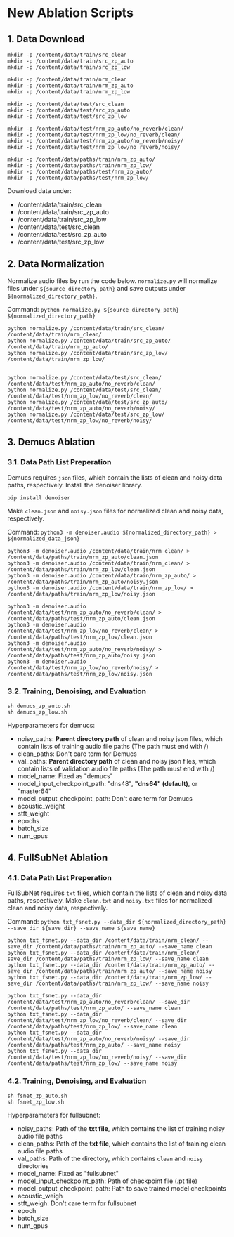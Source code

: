 # New Ablation Scripts
## 1. Data Download
```
mkdir -p /content/data/train/src_clean 
mkdir -p /content/data/train/src_zp_auto
mkdir -p /content/data/train/src_zp_low

mkdir -p /content/data/train/nrm_clean 
mkdir -p /content/data/train/nrm_zp_auto
mkdir -p /content/data/train/nrm_zp_low

mkdir -p /content/data/test/src_clean
mkdir -p /content/data/test/src_zp_auto
mkdir -p /content/data/test/src_zp_low

mkdir -p /content/data/test/nrm_zp_auto/no_reverb/clean/
mkdir -p /content/data/test/nrm_zp_low/no_reverb/clean/
mkdir -p /content/data/test/nrm_zp_auto/no_reverb/noisy/
mkdir -p /content/data/test/nrm_zp_low/no_reverb/noisy/

mkdir -p /content/data/paths/train/nrm_zp_auto/
mkdir -p /content/data/paths/train/nrm_zp_low/
mkdir -p /content/data/paths/test/nrm_zp_auto/
mkdir -p /content/data/paths/test/nrm_zp_low/
```
Download data under:
- /content/data/train/src_clean
- /content/data/train/src_zp_auto
- /content/data/train/src_zp_low
- /content/data/test/src_clean
- /content/data/test/src_zp_auto
- /content/data/test/src_zp_low


## 2. Data Normalization
Normalize audio files by run the code below.
`normalize.py` will normalize files under `${source_directory_path}` and save outputs under `${normalized_directory_path}`.

Command: `python normalize.py ${source_directory_path} ${normalized_directory_path}`
```
python normalize.py /content/data/train/src_clean/ /content/data/train/nrm_clean/
python normalize.py /content/data/train/src_zp_auto/ /content/data/train/nrm_zp_auto/
python normalize.py /content/data/train/src_zp_low/ /content/data/train/nrm_zp_low/


python normalize.py /content/data/test/src_clean/ /content/data/test/nrm_zp_auto/no_reverb/clean/
python normalize.py /content/data/test/src_clean/ /content/data/test/nrm_zp_low/no_reverb/clean/
python normalize.py /content/data/test/src_zp_auto/ /content/data/test/nrm_zp_auto/no_reverb/noisy/
python normalize.py /content/data/test/src_zp_low/ /content/data/test/nrm_zp_low/no_reverb/noisy/
```
## 3. Demucs Ablation
### 3.1. Data Path List Preperation
Demucs requires `json` files, which contain the lists of clean and noisy data paths, respectively.
Install the denoiser library.
```
pip install denoiser
```
Make `clean.json` and `noisy.json` files for normalized clean and noisy data, respectively.

Command: `python3 -m denoiser.audio ${normalized_directory_path} > ${normalized_data_json}`
```
python3 -m denoiser.audio /content/data/train/nrm_clean/ > /content/data/paths/train/nrm_zp_auto/clean.json
python3 -m denoiser.audio /content/data/train/nrm_clean/ > /content/data/paths/train/nrm_zp_low/clean.json
python3 -m denoiser.audio /content/data/train/nrm_zp_auto/ > /content/data/paths/train/nrm_zp_auto/noisy.json
python3 -m denoiser.audio /content/data/train/nrm_zp_low/ > /content/data/paths/train/nrm_zp_low/noisy.json

python3 -m denoiser.audio /content/data/test/nrm_zp_auto/no_reverb/clean/ > /content/data/paths/test/nrm_zp_auto/clean.json
python3 -m denoiser.audio /content/data/test/nrm_zp_low/no_reverb/clean/ > /content/data/paths/test/nrm_zp_low/clean.json
python3 -m denoiser.audio /content/data/test/nrm_zp_auto/no_reverb/noisy/ > /content/data/paths/test/nrm_zp_auto/noisy.json
python3 -m denoiser.audio /content/data/test/nrm_zp_low/no_reverb/noisy/ > /content/data/paths/test/nrm_zp_low/noisy.json
```
### 3.2. Training, Denoising, and Evaluation
```
sh demucs_zp_auto.sh
sh demucs_zp_low.sh
```
Hyperparameters for demucs:
- noisy_paths: **Parent directory path** of clean and noisy json files, which contain lists of training audio file paths (The path must end with /)
- clean_paths: Don't care term for Demucs
- val_paths: **Parent directory path** of clean and noisy json files, which contain lists of validation audio file paths (The path must end with /)
- model_name: Fixed as "demucs"
- model_input_checkpoint_path: "dns48", **"dns64" (default)**, or "master64"
- model_output_checkpoint_path: Don't care term for Demucs
- acoustic_weight
- stft_weight
- epochs
- batch_size
- num_gpus

## 4. FullSubNet Ablation
### 4.1. Data Path List Preperation
FullSubNet requires `txt` files, which contain the lists of clean and noisy data paths, respectively.
Make `clean.txt` and `noisy.txt` files for normalized clean and noisy data, respectively.

Command: `python txt_fsnet.py --data_dir ${normalized_directory_path} --save_dir ${save_dir} --save_name ${save_name}`
```
python txt_fsnet.py --data_dir /content/data/train/nrm_clean/ --save_dir /content/data/paths/train/nrm_zp_auto/ --save_name clean
python txt_fsnet.py --data_dir /content/data/train/nrm_clean/ --save_dir /content/data/paths/train/nrm_zp_low/ --save_name clean
python txt_fsnet.py --data_dir /content/data/train/nrm_zp_auto/ --save_dir /content/data/paths/train/nrm_zp_auto/ --save_name noisy
python txt_fsnet.py --data_dir /content/data/train/nrm_zp_low/ --save_dir /content/data/paths/train/nrm_zp_low/ --save_name noisy

python txt_fsnet.py --data_dir /content/data/test/nrm_zp_auto/no_reverb/clean/ --save_dir /content/data/paths/test/nrm_zp_auto/ --save_name clean
python txt_fsnet.py --data_dir /content/data/test/nrm_zp_low/no_reverb/clean/ --save_dir /content/data/paths/test/nrm_zp_low/ --save_name clean
python txt_fsnet.py --data_dir /content/data/test/nrm_zp_auto/no_reverb/noisy/ --save_dir /content/data/paths/test/nrm_zp_auto/ --save_name noisy
python txt_fsnet.py --data_dir /content/data/test/nrm_zp_low/no_reverb/noisy/ --save_dir /content/data/paths/test/nrm_zp_low/ --save_name noisy
```
### 4.2. Training, Denoising, and Evaluation
```
sh fsnet_zp_auto.sh
sh fsnet_zp_low.sh
```
Hyperparameters for fullsubnet:
- noisy_paths: Path of the **txt file**, which contains the list of training noisy audio file paths  
- clean_paths: Path of the **txt file**, which contains the list of training clean audio file paths  
- val_paths: Path of the directory, which contains `clean` and `noisy` directories
- model_name: Fixed as "fullsubnet"
- model_input_checkpoint_path: Path of checkpoint file (.pt file)
- model_output_checkpoint_path: Path to save trained model checkpoints
- acoustic_weigh
- stft_weigh: Don't care term for fullsubnet
- epoch
- batch_size
- num_gpus





<!--

# Prerequisite
Run cells in `Demucs_Denooiser_Training_Example.ipynb` and `FullSubNet_Denoiser_Training_Example.ipynb` to get the baseline codes (Demucs and FullSubNet) and pre-trained eGeMAPS estimator.

# DATASET
mkdir train
mkdir test

## Clean
### Train data (1/3)
wget -q https://cmu.box.com/shared/static/2c8wabvnh10j4izz4t5jv4ewt9xmotxd --content-disposition --show-progress
unzip -q src_clean.zip  -d train/
### Test data 
wget -q https://cmu.box.com/shared/static/z6f1iz3nic2d31zxnix3bn4ge7lz69p1 --content-disposition --show-progress
unzip -q src_clean.zip.1  -d test/

## Low denoising (denoising OFF)
### Train data (1/3)
wget -q https://cmu.box.com/shared/static/dve4yqo2cdfnn8lpp6mo8vddkxac3x2z --content-disposition --show-progress
unzip -q src_zm_phone_relay_low.zip  -d train/
### Test data 
wget -q https://cmu.box.com/shared/static/w45x9viyn6ugif32qa7vjvzi99onjhe1 --content-disposition --show-progress
unzip -q src_zm_phone_relay_low.zip.1  -d test/

## Auto denoising (denoising ON)
### Train data (1/3)
wget -q https://cmu.box.com/shared/static/65seuub7gwbhlphkdphk8b44sugojqa8 --content-disposition --show-progress
unzip -q src_zm_phone_relay_auto.zip  -d train/
### Test data 
wget -q https://cmu.box.com/shared/static/m05ovewmx0hdcpx5uzsorn8f8ec74br2 --content-disposition --show-progress
unzip -q src_zm_phone_relay_auto.zip.1  -d test/


## Data 
unzip -q 400-800-clean-noisy.zip -d new_data/
unzip -q 400-800-zpa.zip -d new_data/
unzip -q 400-800-zpl.zip -d new_data/

unzip -q 800-1200-zpa.zip -d new_data/
unzip -q 800-1200-zpl.zip -d new_data/
unzip -q 800-1200.zip  -d new_data/


## Data normalization

mkdir -p train/nrm_clean train/nrm_zm_phone_relay_low
mkdir -p test/nrm_clean test/nrm_zm_phone_relay_low

python normalize.py new_data/train/src_clean new_data/train/nrm_clean
python normalize.py new_data/train/src_noisy new_data/train/nrm_noisy
python normalize.py new_data/train/src_zp_low new_data/train/nrm_zp_low
python normalize.py new_data/train/src_zp_auto new_data/train/nrm_zp_auto

python normalize.py test/src_clean test/nrm_clean
python normalize.py test/src_zm_phone_relay_auto test/nrm_zm_phone_relay_auto
python normalize.py test/src_zm_phone_relay_low test/nrm_zm_phone_relay_low


## Validation dataset
rm -rf test/no_reverb/clean test/no_reverb/noisy
mkdir -p test/no_reverb/clean test/no_reverb/noisy
cd test/
cp -r nrm_clean/ clean/
cp -r nrm_zm_phone_relay_low/ noisy/
mv clean/ no_reverb/
mv noisy/ no_reverb/



# Evaluate BASELINE !!!
mkdir -p result/fullsubnet/nrm/baseline/low/
mkdir -p result/fullsubnet/nrm/baseline/auto/

python /content/TAPLoss-master/FullSubNet/recipes/dns_interspeech_2020/inference.py \
  -C /content/TAPLoss-master/FullSubNet/recipes/dns_interspeech_2020/fullsubnet/test_low.toml \
  -M /content/fullsubnet_best_model_58epochs.tar \
  -O result/fullsubnet/nrm/baseline/low/
  
python /content/TAPLoss-master/FullSubNet/recipes/dns_interspeech_2020/inference.py \
  -C /content/TAPLoss-master/FullSubNet/recipes/dns_interspeech_2020/fullsubnet/test_auto.toml \
  -M /content/fullsubnet_best_model_58epochs.tar \
  -O result/fullsubnet/nrm/baseline/auto/
  

python eval_metric.py --save_name denoised_fsnet_baseline_nrm_low --save_dir ./ --clean_dir test/nrm_clean/ --noisy_dir result/fullsubnet/nrm/baseline/low/
python eval_metric.py --save_name denoised_fsnet_baseline_nrm_auto --save_dir ./ --clean_dir test/nrm_clean/ --noisy_dir result/fullsubnet/nrm/baseline/auto/





# Run fine-tuning ()
## Set Configuration
python set_fsnet_finetune_train_cfg.py
## Train
torchrun --standalone --nnodes=1 --nproc_per_node=1 /content/TAPLoss-master/FullSubNet/recipes/dns_interspeech_2020/train.py -C /content/TAPLoss-master/FullSubNet/recipes/dns_interspeech_2020/fullsubnet/finetune_newdata_lr00001.toml -P /content/fullsubnet_best_model_58epochs.tar

## Validation (Choose the best model using tensorboard)
zip -q logs_finetune.zip -r /home/yunyangz/Documents/FullSubNet/code/FullSubNet/EXPs/finetune_newdata_lr00001/logs/*
tensorboard --logdir logs

python /content/TAPLoss-master/FullSubNet/recipes/dns_interspeech_2020/inference.py \
  -C /content/TAPLoss-master/FullSubNet/recipes/dns_interspeech_2020/fullsubnet/test_low.toml \
  -M [?] \
  -O result/fullsubnet/nrm/finetune/


## Test (low)
### Set Configuration
python set_fsnet_test_cfg.py

### Inference (One GPU is used by default)
mkdir -p result/fullsubnet/nrm/finetune/

python /content/TAPLoss-master/FullSubNet/recipes/dns_interspeech_2020/inference.py \
  -C /content/TAPLoss-master/FullSubNet/recipes/dns_interspeech_2020/fullsubnet/test_low.toml \
  -M [?] \
  -O result/fullsubnet/nrm/finetune/

### save results
cd result/fullsubnet/nrm/finetune/
zip -q denoised_fsnet_finetune_nrm_low.zip enhanced_0000/*



# Run fine-tuning (TapLoss)
## Set Configuration
python set_fsnet_taploss_train_cfg.py
## Train 
torchrun --standalone --nnodes=1 --nproc_per_node=1 /content/TAPLoss-master/FullSubNet/recipes/dns_interspeech_2020/train.py -C /content/TAPLoss-master/FullSubNet/recipes/dns_interspeech_2020/fullsubnet/taploss_newdata_005_lr00001.toml -P /content/fullsubnet_best_model_58epochs.tar

## Validation (Choose the best model using tensorboard)
zip logs_taploss_newdata_01_lr00001.zip -r /home/yunyangz/Documents/FullSubNet/code/FullSubNet/EXPs/taploss_newdata_05_lr00001/logs/*

tensorboard --logdir logs

## Test (low)
### Set Configuration
python set_fsnet_test_low_cfg.py

### Inference (One GPU is used by default)
mkdir -p result/fullsubnet/nrm/taploss/low/

python /content/TAPLoss-master/FullSubNet/recipes/dns_interspeech_2020/inference.py \
  -C /content/TAPLoss-master/FullSubNet/recipes/dns_interspeech_2020/fullsubnet/test_low.toml \
  -M /home/yunyangz/Documents/FullSubNet/code/FullSubNet/EXPs/taploss_train_003/checkpoints/model_0100.pth \
  -O result/fullsubnet/nrm/taploss/low/

### save results
cd result/fullsubnet/nrm/taploss/low/
zip -q /home/GMS/02_IDL-project/denoised_fsnet_taploss_nrm_low.zip enhanced_0000/*


## Test (auto)
### Set Configuration
python set_fsnet_test_auto_cfg.py

### Inference (One GPU is used by default)
mkdir -p result/fullsubnet/nrm/taploss/auto/

python /content/TAPLoss-master/FullSubNet/recipes/dns_interspeech_2020/inference.py \
  -C /content/TAPLoss-master/FullSubNet/recipes/dns_interspeech_2020/fullsubnet/test_auto.toml \
  -M /home/yunyangz/Documents/FullSubNet/code/FullSubNet/EXPs/custom_train/checkpoints/model_0030.pth \
  -O result/fullsubnet/nrm/taploss/auto/

### save results
cd result/fullsubnet/nrm/taploss/auto/
zip -q /home/GMS/02_IDL-project/denoised_fsnet_taploss_nrm_auto.zip enhanced_0000/*

-->